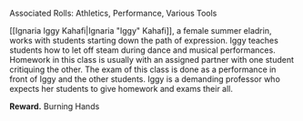 Associated Rolls: Athletics, Performance, Various Tools

[[Ignaria Iggy Kahafi|Ignaria "Iggy" Kahafi]], a female summer eladrin, works with students starting down the path of expression. Iggy teaches students how to let off steam during dance and musical performances. Homework in this class is usually with an assigned partner with one student critiquing the other. The exam of this class is done as a performance in front of Iggy and the other students. Iggy is a demanding professor who expects her students to give homework and exams their all.

**Reward.** Burning Hands